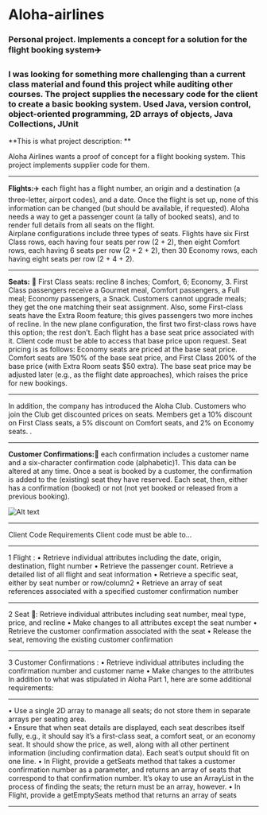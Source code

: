 # Aloha-airlines

### Personal project. Implements a concept for a solution for the flight booking system:airplane: 
### I was looking for something more challenging than a current class material and found this project while auditing other courses. The project supplies the necessary code for the client to create a basic booking system. Used Java, version control, object-oriented programming, 2D arrays of objects, Java Collections, JUnit

**This is what project description: **

Aloha Airlines wants a proof of concept for a flight booking system. This project implements supplier code for them.  
**********************************************************************************************************************

**Flights:**:airplane:  each flight has a flight number, an origin and a destination (a three-letter, airport codes), and a date.  Once the flight is set up, none of this information can be changed (but should be available, if requested).  Aloha needs a way to get a passenger count (a tally of booked seats), and to render full details from all seats on the flight.   
Airplane configurations include three types of seats. Flights have six First Class rows, each having four seats per row (2 + 2), then eight Comfort rows, each having 6 seats per row (2 + 2 + 2), then 30 Economy rows, each having eight seats per row (2 + 4 + 2).  
**********************************************************************************************************************

**Seats:** :seat: 
First Class seats: recline 8 inches; Comfort, 6; Economy, 3. First Class passengers receive a Gourmet meal, Comfort passengers, a Full meal; Economy passengers, a Snack. Customers cannot upgrade meals; they get the one matching their seat assignment.  Also, some First-class seats have the Extra Room feature; this gives passengers two more inches of recline.  In the new plane configuration, the first two first-class rows have this option; the rest don’t. 
Each flight has a base seat price associated with it. 
Client code must be able to access that base price upon request. Seat pricing is as follows:  Economy seats are priced at the base seat price. Comfort seats are 150% of the base seat price, and First Class 200% of the base price (with Extra Room seats $50 extra). The base seat price may be adjusted later (e.g., as the flight date approaches), which raises the price for new bookings. 
**********************************************************************************************************************

In addition, the company has introduced the Aloha Club. Customers who join the Club get discounted prices on seats. Members get a 10% discount on First Class seats, a 5% discount on Comfort seats, and 2% on Economy seats. . 
**********************************************************************************************************************

**Customer Confirmations:**:memo:  each confirmation includes a customer name and a six-character confirmation code (alphabetic)1.  This data can be altered at any time.  Once a seat is booked by a customer, the confirmation is added to the (existing) seat they have reserved.   Each seat, then, either has a confirmation (booked) or not (not yet booked or released from a previous booking). 

![Alt text](Aloha/Diagram.JPG?raw=true "Diagram.JPG")
**********************************************************************************************************************
Client Code Requirements Client code must be able to… 
**********************************************************************************************************************

1 Flight :
• Retrieve individual attributes including the date, origin, destination, flight number • Retrieve the passenger count.  Retrieve a detailed list of all flight and seat information • Retrieve a specific seat, either by seat number or row/column2 • Retrieve an array of seat references associated with a specified customer confirmation number 
**********************************************************************************************************************

2 Seat :seat::
 Retrieve individual attributes including seat number, meal type, price, and recline • Make changes to all attributes except the seat number • Retrieve the customer confirmation associated with the seat • Release the seat, removing the existing customer confirmation 
**********************************************************************************************************************

3 Customer Confirmations :
• Retrieve individual attributes including the confirmation number and customer name • Make changes to the attributes 
In addition to what was stipulated in Aloha Part 1, here are some additional requirements:
**********************************************************************************************************************

 • Use a single 2D array to manage all seats; do not store them in separate arrays per seating area.  
• Ensure that when seat details are displayed, each seat describes itself fully, e.g., it should say it’s a first-class seat, a comfort seat, or an economy seat. It should show the price, as well, along with all other pertinent information (including confirmation data). Each seat’s output should fit on one line.
 • In Flight, provide a getSeats method that takes a customer confirmation number as a parameter, and returns an array of seats that correspond to that confirmation number.  It’s okay to use an ArrayList in the process of finding the seats; the return must be an array, however.
 • In Flight, provide a getEmptySeats method that returns an array of seats
**********************************************************************************************************************

